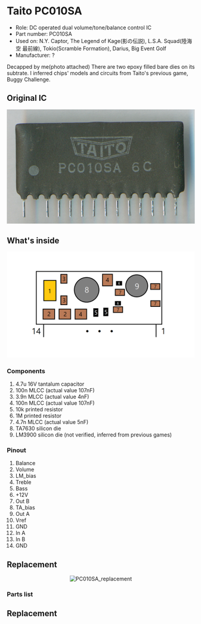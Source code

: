 # Taito PC010SA
* Role: DC operated dual volume/tone/balance control IC
* Part number: PC010SA
* Used on: N.Y. Captor, The Legend of Kage(影の伝説), L.S.A. Squad(陸海空 最前線), Tokio(Scramble Formation), Darius, Big Event Golf
* Manufacturer: ?

Decapped by me(photo attached) There are two epoxy filled bare dies on its subtrate. I inferred chips' models and circuits from Taito's previous game, Buggy Challenge. 


## Original IC
<p align=center><img alt="PC010SA_scan" src="./PC010SA_scan.png" height="auto" width="640"></p>

## What's inside
<p align=center><img alt="PC010SA_diagram" src="./PC010SA_diagram.png" height="auto" width="640"></p>

### Components
1. 4.7u 16V tantalum capacitor
2. 100n MLCC (actual value 107nF)
3. 3.9n MLCC (actual value 4nF)
4. 100n MLCC (actual value 107nF)
5. 10k printed resistor
6. 1M printed resistor
7. 4.7n MLCC (actual value 5nF)
8. TA7630 silicon die
9. LM3900 silicon die (not verified, inferred from previous games)

### Pinout
1. Balance
2. Volume
3. LM_bias
4. Treble
5. Bass
6. +12V
7. Out B
8. TA_bias
9. Out A
10. Vref
11. GND
12. In A
13. In B
14. GND

## Replacement
<p align=center><img alt="PC010SA_replacement" src="./PC010SA_replacement.png" height="auto" width="640"></p>

### Parts list


## Replacement